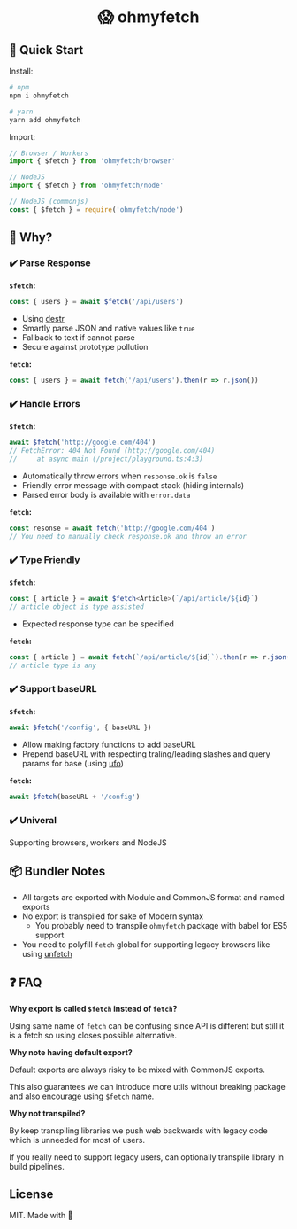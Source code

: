 <!-- [![npm version][npm-version-src]][npm-version-href]
[![npm downloads][npm-downloads-src]][npm-downloads-href]
[![Github Actions][github-actions-src]][github-actions-href]
[![Codecov][codecov-src]][codecov-href] -->

<center>
<h1>😱 ohmyfetch</h1>
</center>

## 🚀 Quick Start

Install:

```bash
# npm
npm i ohmyfetch

# yarn
yarn add ohmyfetch
```

Import:

```js
// Browser / Workers
import { $fetch } from 'ohmyfetch/browser'

// NodeJS
import { $fetch } from 'ohmyfetch/node'

// NodeJS (commonjs)
const { $fetch } = require('ohmyfetch/node')
```

## 🤔 Why?

### ✔️ Parse Response

**`$fetch`:**

```js
const { users } = await $fetch('/api/users')
```

- Using [destr](https://github.com/nuxt-contrib/destr)
- Smartly parse JSON and native values like `true`
- Fallback to text if cannot parse
- Secure against prototype pollution

**`fetch`:**

```js
const { users } = await fetch('/api/users').then(r => r.json())
```

### ✔️ Handle Errors

**`$fetch`:**

```ts
await $fetch('http://google.com/404')
// FetchError: 404 Not Found (http://google.com/404)
//     at async main (/project/playground.ts:4:3)
```

- Automatically throw errors when `response.ok` is `false`
- Friendly error message with compact stack (hiding internals)
- Parsed error body is available with `error.data`

**`fetch`:**

```js
const resonse = await fetch('http://google.com/404')
// You need to manually check response.ok and throw an error
```

### ✔️ Type Friendly

**`$fetch`:**

```ts
const { article } = await $fetch<Article>(`/api/article/${id}`)
// article object is type assisted
```

- Expected response type can be specified

**`fetch`:**

```js
const { article } = await fetch(`/api/article/${id}`).then(r => r.json())
// article type is any
```

### ✔️ Support baseURL

**`$fetch`:**

```js
await $fetch('/config', { baseURL })
```

- Allow making factory functions to add baseURL
- Prepend baseURL with respecting traling/leading slashes and query params for base (using [ufo](https://github.com/nuxt-contrib/ufo))

**`fetch`:**

```js
await $fetch(baseURL + '/config')
```

### ✔️ Univeral

Supporting browsers, workers and NodeJS

## 📦 Bundler Notes

- All targets are exported with Module and CommonJS format and named exports
- No export is transpiled for sake of Modern syntax
  - You probably need to transpile `ohmyfetch` package with babel for ES5 support
- You need to polyfill `fetch` global for supporting legacy browsers like using [unfetch](https://github.com/developit/unfetch)

## ❓ FAQ

**Why export is called `$fetch` instead of `fetch`?**

Using same name of `fetch` can be confusing since API is different but still it is a fetch so using closes possible alternative.

**Why note having default export?**

Default exports are always risky to be mixed with CommonJS exports.

This also guarantees we can introduce more utils without breaking package and also encourage using `$fetch` name.

**Why not transpiled?**

By keep transpiling libraries we push web backwards with legacy code which is unneeded for most of users.

If you really need to support legacy users, can optionally transpile library in build pipelines.

## License

MIT. Made with 💖

<!-- Badges -->
[npm-version-src]: https://img.shields.io/npm/v/ohmyfetch?style=flat-square
[npm-version-href]: https://npmjs.com/package/ohmyfetch

[npm-downloads-src]: https://img.shields.io/npm/dm/ohmyfetch?style=flat-square
[npm-downloads-href]: https://npmjs.com/package/ohmyfetch

[github-actions-src]: https://img.shields.io/github/workflow/status/nuxt-contrib/ohmyfetch/ci/main?style=flat-square
[github-actions-href]: https://github.com/nuxt-contrib/ohmyfetch/actions?query=workflow%3Aci

[codecov-src]: https://img.shields.io/codecov/c/gh/nuxt-contrib/ohmyfetch/main?style=flat-square
[codecov-href]: https://codecov.io/gh/nuxt-contrib/ohmyfetch
